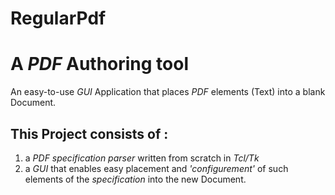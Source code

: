# RegularPdf
# A *PDF* Authoring tool

An easy-to-use *GUI* Application that places *PDF* elements (Text) into a blank Document.

## This Project consists of :

1) a *PDF specification* *parser* written from scratch in *Tcl/Tk*
2) a *GUI* that enables easy placement and *'configurement'* of such elements of the *specification* into the new Document.
